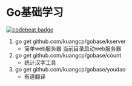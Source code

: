 # Go基础学习

[![codebeat badge](https://codebeat.co/badges/7d223b91-e7e3-4241-a404-8463e1f16fce)](https://codebeat.co/projects/github-com-kuangcp-gobase-master)

1. go get github.com/kuangcp/gobase/kserver 
    - 简单web服务器 当前目录启动web服务器
1. go get github.com/kuangcp/gobase/count 
    - 统计汉字工具
1. go get github.com/kuangcp/gobase/youdao 
    - 有道翻译
 